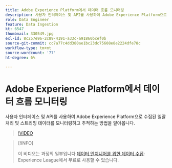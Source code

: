 ```yaml
---
title: Adobe Experience Platform에서 데이터 흐름 모니터링
description: 사용자 인터페이스 및 API를 사용하여 Adobe Experience Platform으로 수집된 일괄 처리 및 스트리밍 데이터를 모니터링하고 추적하는 방법을 알아봅니다
role: Data Engineer
feature: Data Ingestion
kt: 6547
thumbnail: 330549.jpg
exl-id: 8c257e96-2c89-4191-a33c-a91860bcef0b
source-git-commit: cc7a77c4dd380ae1bc23dc75608e8e2224dfe78c
workflow-type: tm+mt
source-wordcount: '77'
ht-degree: 6%

---
```


# Adobe Experience Platform에서 데이터 흐름 모니터링

사용자 인터페이스 및 API를 사용하여 Adobe Experience Platform으로 수집된 일괄 처리 및 스트리밍 데이터를 모니터링하고 추적하는 방법을 알아봅니다.

>[!VIDEO](https://video.tv.adobe.com/v/3409475?quality=12&learn=on)

>[!INFO]
>
> 이 비디오는 과정의 일부입니다 [데이터 엔지니어를 위한 데이터 수집](https://experienceleague.adobe.com/?lang=ko-KR?recommended=ExperiencePlatform-D-1-2020.1.dataingestion): Experience League에서 무료로 사용할 수 있습니다.
